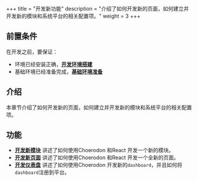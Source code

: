 +++
title = "开发新功能"
description = "介绍了如何开发新的页面，如何建立并开发新的模块和系统平台的相关配置项。"
weight = 3
+++

## 前置条件

在开发之前，要保证：

* 环境已经安装正确，[**开发环境搭建**](../develop-env/)
* 基础环境已经准备完成，[**基础环境准备**](../basic-env/)

## 介绍

本章节介绍了如何开发新的页面，如何建立并开发新的模块和系统平台的相关配置项。

## 功能

- [**开发新模块**](../new-func/new_module) 讲述了如何使用Choerodon 和React 开发一个新的模块。
- [**开发新页面**](../new-func/new_page) 讲述了如何使用Choerodon 和React 开发一个全新的页面。
- [**开发仪表盘**](../new-func/new_dashboard) 讲述了如何使用Choerodon 开发新的`dashboard`，并且如何将`dashboard`注册到平台。